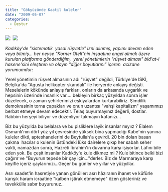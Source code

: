 ```yaml
---
title: "Gökyüzünde Kaatil kuleler"
date: "2009-05-07"
categories: 
  - Destur
---
```


![](/uploads/image/DSC03734.JPG)  ![](/uploads/image/DSC03747.JPG)

_Kadıköy'de "sistematik  yasal rüşvetle" izni alınmış, yapımı devam eden veya bitmiş... her neyse "Korner Oteli"nin inşaatına engel olmak üzere kurulan platforma gönderdiğim,  yerel yönetimlerin "rüşvet alması" bid'at-i hasene'sini eleştıren ve olayın "diğer boyutlarını" içeren  acizane yorumumdur:_

Yerel yönetimin rüşvet almasının adı "rüşvet" değildi, Türkiye'de ISKİ, Belçika'da "Agusta helikopter skandalı" ile heryerde anlayış değişti. Meselelerin kökünde anlayış farkları, onların da arkasında uygarlık ve hepsinin üzerinde insanlık var.... bekleyin birkaç yüzyıldan sonra işler düzelecek, o zaman şehirlerimizi eşkiyalardan kurtarabiliriz. Şimdilik demokrasinin torna çapakları ve onun uzantısı "vahşi kapitalizm" yaşamımızı berbat etmeye devam edecektir. Telaş buyurmayınız değerli, dostlar. Rabbim herşeyi biliyor ve düzenliyor takmayın kafanızı...

Biz bu yüzyılda bu belalara ve bu pisliklere layik insanlar mıyıız ? Elalem Osmanlı'nın dört yüz yıl çevresinde yüksek bina yapmadığı Kabe'nin yanına kuleler dikti, apteshanelerini de Beytullah'a çevirdi. 20 bin doları basan çakma  hacılar o kulenin üstündeki lüks dairelere çıkıp her sabah seher vakti, namazdan sonra, Hazreti İbrahim'in duvarına karşı işiyorlar. Lafını bile eden yok. Bu çeşit insanlar Kadıköy'e kule dikmez mi ? Kule bitince belki bizi çağırır ve "Buyurun tepede bir çay için..."derler. Biz de Marmaraya karşı keyifle içeriz çaylarımızı...Geçer bu günler ve yıllar ve yüzyıllar.

Asrı saadet'in hasretiyle yanan gönüller: asrı hâzıranın ihanet ve küfürle karışık haram icraatine "kalben iştirak etmemeye" özen gösteriniz ve tevekkülle sabır buyurunuz..
